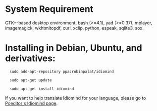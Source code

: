 
# System Requirement #

GTK+-based desktop environment, bash (>=4.1), yad (>=0.37), mplayer, imagemagick, wkhtmltopdf, curl, xclip, python, espeak, sqlite3, sox.

# Installing in Debian, Ubuntu, and derivatives: #


      sudo add-apt-repository ppa:robinpalat/idiomind
      
      sudo apt-get update
      
      sudo apt-get install idiomind

If you want to help translate Idiomind for your language, please go to <a href='https://poeditor.com/join/project/oGBLVJULjK'>Poeditor's Idiomind page</a>.
